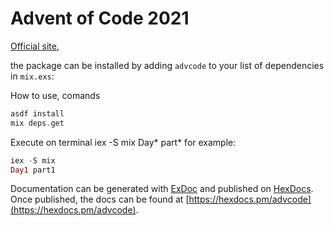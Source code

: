 # Advent of Code 2021


[Official site](https://adventofcode.com/), 

the package can be installed
by adding `advcode` to your list of dependencies in `mix.exs`:

How to use, comands
```elixir
asdf install
mix deps.get

```
Execute on terminal
iex -S mix 
Day* part* 
for example:
```elixir
iex -S mix 
Day1 part1

```

Documentation can be generated with [ExDoc](https://github.com/elixir-lang/ex_doc)
and published on [HexDocs](https://hexdocs.pm). Once published, the docs can
be found at [https://hexdocs.pm/advcode](https://hexdocs.pm/advcode).

